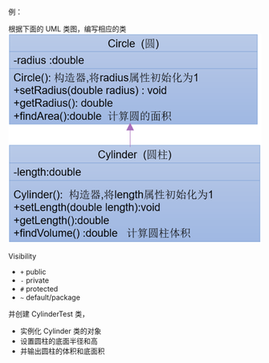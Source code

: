 例：

根据下面的 UML 类图，编写相应的类
![Circle-Cylinder.png](Circle-Cylinder.png)

Visibility
- `+` public
- `-` private
- `#` protected
- `~` default/package

并创建 CylinderTest 类，
- 实例化 Cylinder 类的对象
- 设置圆柱的底面半径和高
- 并输出圆柱的体积和底面积
